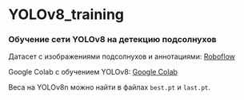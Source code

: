 # YOLOv8_training
### Обучение сети YOLOv8 на детекцию подсолнухов
Датасет с изображениями подсолнухов и аннотациями: [Roboflow](https://universe.roboflow.com/workspace-a6vds/test-7qn98)

Google Colab с обучением YOLOv8: [Google Colab](https://colab.research.google.com/drive/12yv9yJZCufv6Uyu28T2zFgXZsJLZ6aZ1?usp=sharing)

Веса на YOLOv8n можно найти в файлах `best.pt` и `last.pt`.
